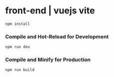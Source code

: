 # front-end | vuejs vite

```sh
npm install
```

### Compile and Hot-Reload for Development

```sh
npm run dev
```

### Compile and Minify for Production

```sh
npm run build
```
